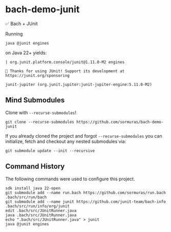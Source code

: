 # bach-demo-junit
✅ Bach + JUnit

Running
```shell
java @junit engines
```
on Java 22+ yields:
```
| org.junit.platform.console/junit@1.11.0-M2 engines

💚 Thanks for using JUnit! Support its development at https://junit.org/sponsoring

junit-jupiter (org.junit.jupiter:junit-jupiter-engine:5.11.0-M2)
```

## Mind Submodules

Clone with `--recurse-submodules`!
```shell
git clone --recurse-submodules https://github.com/sormuras/bach-demo-junit
```

If you already cloned the project and forgot `--recurse-submodules` you can initialize, fetch and checkout any nested submodules via:
```shell
git submodule update --init --recursive
```

## Command History

The following commands were used to configure this project.

```shell
sdk install java 22-open
git submodule add --name run.bach https://github.com/sormuras/run.bach .bach/src/run/bach
git submodule add --name junit https://github.com/junit-team/bach-info .bach/src/run/info/org/junit
edit .bach/src/JUnitRunner.java
java .bach/src/JUnitRunner.java
echo ".bach/src/JUnitRunner.java" > junit
java @junit engines
```

